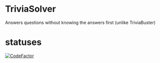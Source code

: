 # TriviaSolver
Answers questions without knowing the answers first (unlike TriviaBuster)
# statuses
[![CodeFactor](https://www.codefactor.io/repository/github/icscodeclub/triviasolver/badge)](https://www.codefactor.io/repository/github/icscodeclub/triviasolver)
